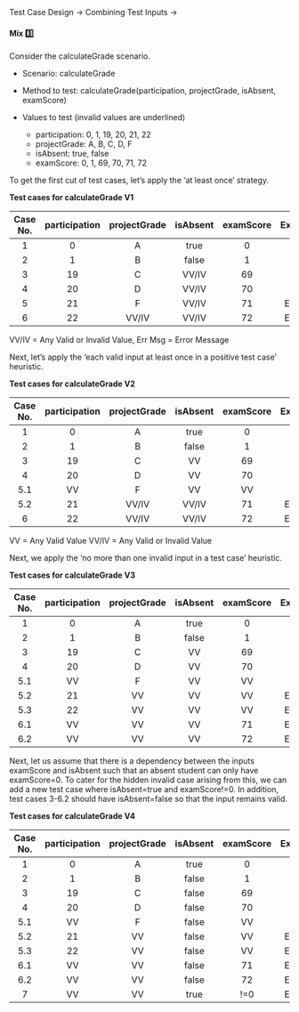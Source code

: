 <link rel="stylesheet" href="{{baseUrl}}/css/textbook.css">

<div class="website-content">

<div id="path">Test Case Design &rarr; Combining Test Inputs &rarr;</div>

<div id="title">

#### Mix :three:

</div>

<div id="body">

Consider the calculateGrade scenario.

<tip-box>

* Scenario: calculateGrade
* Method to test: calculateGrade(participation, projectGrade, isAbsent, examScore)
* Values to test (invalid values are underlined)

  * participation: 0, 1, 19, 20, 21, 22
  * projectGrade: A, B, C, D, F
  * isAbsent: true, false
  * examScore: 0, 1, 69, 70, 71, 72

</tip-box>

To get the first cut of test cases, let’s apply the ‘at least once’ strategy.

<tip-box>

**Test cases for calculateGrade V1**

| Case No. | participation  | projectGrade | isAbsent    | examScore | Expected    |
| :------: | :------------: | :----------: | :---------: | :-------: | :---------: |
| 1        | 0              | A            | true        | 0         | ...         |
| 2        | 1              | B            | false       | 1         | ...         |
| 3        | 19             | C            | VV/IV       | 69        | ...         |
| 4        | 20             | D            | VV/IV       | 70        | ...         |
| 5        | 21             | F            | VV/IV       | 71        | Err Msg     |
| 6        | 22             | VV/IV        | VV/IV       | 72        | Err Msg     |

VV/IV = Any Valid or Invalid Value, Err Msg = Error Message

</tip-box>

Next, let’s apply the ‘each valid input at least once in a positive test case’ heuristic.

<tip-box>

**Test cases for calculateGrade V2**

| Case No. | participation  | projectGrade | isAbsent    | examScore | Expected    |
| :------: | :------------: | :----------: | :---------: | :-------: | :---------: |
| 1        | 0              | A            | true        | 0         | ...         |
| 2        | 1              | B            | false       | 1         | ...         |
| 3        | 19             | C            | VV          | 69        | ...         |
| 4        | 20             | D            | VV          | 70        | ...         |
| 5.1      | VV             | F            | VV          | VV        | ...         |
| 5.2      | 21             | VV/IV        | VV/IV       | 71        | Err Msg     |
| 6        | 22             | VV/IV        | VV/IV       | 72        | Err Msg     |

VV = Any Valid Value VV/IV = Any Valid or Invalid Value

</tip-box>

Next, we apply the ‘no more than one invalid input in a test case’ heuristic.

<tip-box>

**Test cases for calculateGrade V3**

| Case No. | participation  | projectGrade | isAbsent    | examScore | Expected    |
| :------: | :------------: | :----------: | :---------: | :-------: | :---------: |
| 1        | 0              | A            | true        | 0         | ...         |
| 2        | 1              | B            | false       | 1         | ...         |
| 3        | 19             | C            | VV          | 69        | ...         |
| 4        | 20             | D            | VV          | 70        | ...         |
| 5.1      | VV             | F            | VV          | VV        | ...         |
| 5.2      | 21             | VV           | VV          | VV        | Err Msg     |
| 5.3      | 22             | VV           | VV          | VV        | Err Msg     |
| 6.1      | VV             | VV           | VV          | 71        | Err Msg     |
| 6.2      | VV             | VV           | VV          | 72        | Err Msg     |

</tip-box>

Next, let us assume that there is a dependency between the inputs examScore and isAbsent such that an absent student can only have examScore=0. To cater for the hidden invalid case arising from this, we can add a new test case where isAbsent=true and examScore!=0. In addition, test cases 3-6.2 should have isAbsent=false so that the input remains valid.

<tip-box>

**Test cases for calculateGrade V4**

| Case No. | participation  | projectGrade | isAbsent    | examScore | Expected    |
| :------: | :------------: | :----------: | :---------: | :-------: | :---------: |
| 1        | 0              | A            | true        | 0         | ...         |
| 2        | 1              | B            | false       | 1         | ...         |
| 3        | 19             | C            | false       | 69        | ...         |
| 4        | 20             | D            | false       | 70        | ...         |
| 5.1      | VV             | F            | false       | VV        | ...         |
| 5.2      | 21             | VV           | false       | VV        | Err Msg     |
| 5.3      | 22             | VV           | false       | VV        | Err Msg     |
| 6.1      | VV             | VV           | false       | 71        | Err Msg     |
| 6.2      | VV             | VV           | false       | 72        | Err Msg     |
| 7        | VV             | VV           | true        | !=0       | Err Msg     |

</tip-box>

</div>

<div id="extras">

<include src="exercises.md" />

<div>

</div>

